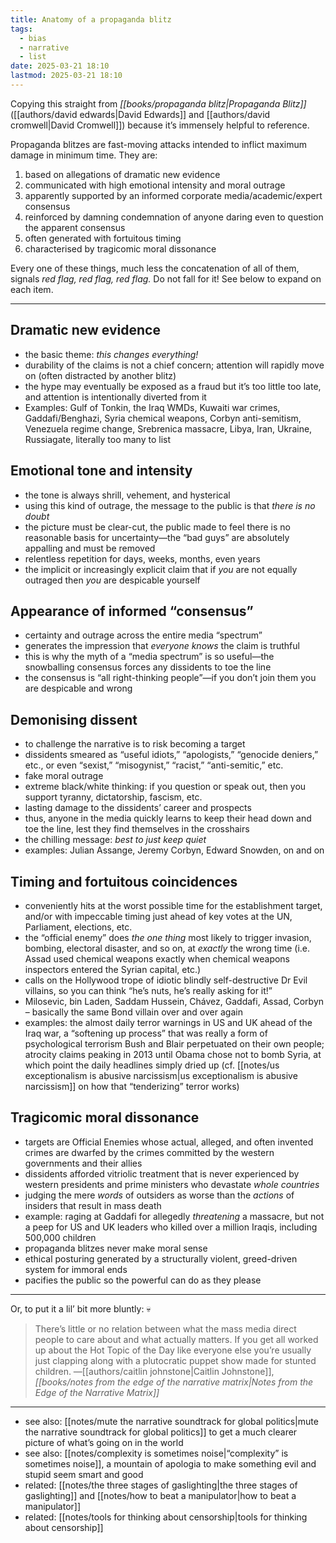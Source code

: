 ```yaml
---
title: Anatomy of a propaganda blitz
tags:
  - bias
  - narrative
  - list
date: 2025-03-21 18:10
lastmod: 2025-03-21 18:10
---
```

Copying this straight from *[[books/propaganda blitz|Propaganda Blitz]]* ([[authors/david edwards|David Edwards]] and [[authors/david cromwell|David Cromwell]]) because it’s immensely helpful to reference.

Propaganda blitzes are fast-moving attacks intended to inflict maximum damage in minimum time. They are:

1. based on allegations of dramatic new evidence
2. communicated with high emotional intensity and moral outrage
3. apparently supported by an informed corporate media/academic/expert consensus
4. reinforced by damning condemnation of anyone daring even to question the apparent consensus
5. often generated with fortuitous timing
6. characterised by tragicomic moral dissonance

Every one of these things, much less the concatenation of all of them, signals *red flag, red flag, red flag.* Do not fall for it! See below to expand on each item.

---
## ​Dramatic new evidence
- the basic theme: *this changes everything!*
- durability of the claims is not a chief concern; attention will rapidly move on (often distracted by another blitz)
- the hype may eventually be exposed as a fraud but it’s too little too late, and attention is intentionally diverted from it
- Examples: Gulf of Tonkin, the Iraq WMDs, Kuwaiti war crimes, Gaddafi/Benghazi, Syria chemical weapons, Corbyn anti-semitism, Venezuela regime change, Srebrenica massacre, Libya, Iran, Ukraine, Russiagate, literally too many to list 

## Emotional tone and intensity
- the tone is always shrill, vehement, and hysterical
- using this kind of outrage, the message to the public is that *there is no doubt*
- the picture must be clear-cut, the public made to feel there is no reasonable basis for uncertainty—the “bad guys” are absolutely appalling and must be removed
- relentless repetition for days, weeks, months, even years
- the implicit or increasingly explicit claim that if *you* are not equally outraged then *you* are despicable yourself

## Appearance of informed “consensus”
- certainty and outrage across the entire media “spectrum”
- generates the impression that *everyone knows* the claim is truthful
- this is why the myth of a “media spectrum” is so useful—the snowballing consensus forces any dissidents to toe the line
- the consensus is “all right-thinking people”—if you don’t join them you are despicable and wrong

## Demonising dissent
- to challenge the narrative is to risk becoming a target
- dissidents smeared as “useful idiots,” “apologists,” “genocide deniers,” etc., or even “sexist,” “misogynist,” “racist,” “anti-semitic,” etc.
- fake moral outrage
- extreme black/white thinking: if you question or speak out, then you support tyranny, dictatorship, fascism, etc.
- lasting damage to the dissidents’ career and prospects
- thus, anyone in the media quickly learns to keep their head down and toe the line, lest they find themselves in the crosshairs
- the chilling message: *best to just keep quiet*
- examples: Julian Assange, Jeremy Corbyn, Edward Snowden, on and on

## Timing and fortuitous coincidences
- conveniently hits at the worst possible time for the establishment target, and/or with impeccable timing just ahead of key votes at the UN, Parliament, elections, etc.
- the “official enemy” does *the one thing* most likely to trigger invasion, bombing, electoral disaster, and so on, at *exactly* the wrong time (i.e. Assad used chemical weapons exactly when chemical weapons inspectors entered the Syrian capital, etc.)
- calls on the Hollywood trope of idiotic blindly self-destructive Dr Evil villains, so you can think “he’s nuts, he’s really asking for it!”
- Milosevic, bin Laden, Saddam Hussein, Chávez, Gaddafi, Assad, Corbyn – basically the same Bond villain over and over again
- examples: the almost daily terror warnings in US and UK ahead of the Iraq war, a “softening up process” that was really a form of psychological terrorism Bush and Blair perpetuated on their own people; atrocity claims peaking in 2013 until Obama chose not to bomb Syria, at which point the daily headlines simply dried up (cf. [[notes/us exceptionalism is abusive narcissism|us exceptionalism is abusive narcissism]] on how that “tenderizing” terror works)

## Tragicomic moral dissonance
- targets are Official Enemies whose actual, alleged, and often invented crimes are dwarfed by the crimes committed by the western governments and their allies
- dissidents afforded vitriolic treatment that is never experienced by western presidents and prime ministers who devastate *whole countries* 
- judging the mere *words* of outsiders as worse than the *actions* of insiders that result in mass death
- example: raging at Gaddafi for allegedly *threatening* a massacre, but not a peep for US and UK leaders who killed over a million Iraqis, including 500,000 children
- propaganda blitzes never make moral sense
- ethical posturing generated by a structurally violent, greed-driven system for immoral ends
- pacifies the public so the powerful can do as they please

---

Or, to put it a lil’ bit more bluntly: 💀

> There’s little or no relation between what the mass media direct people to care about and what actually matters. If you get all worked up about the Hot Topic of the Day like everyone else you’re usually just clapping along with a plutocratic puppet show made for stunted children. —[[authors/caitlin johnstone|Caitlin Johnstone]], *[[books/notes from the edge of the narrative matrix|Notes from the Edge of the Narrative Matrix]]*

---
- see also: [[notes/mute the narrative soundtrack for global politics|mute the narrative soundtrack for global politics]] to get a much clearer picture of what’s going on in the world
- see also: [[notes/complexity is sometimes noise|“complexity” is sometimes noise]], a mountain of apologia to make something evil and stupid seem smart and good
- related: [[notes/the three stages of gaslighting|the three stages of gaslighting]] and [[notes/how to beat a manipulator|how to beat a manipulator]]
- related: [[notes/tools for thinking about censorship|tools for thinking about censorship]]
